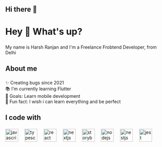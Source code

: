 ## Hi there 👋
<h1 align="left">Hey 👋 What's up?</h1>

###

<p align="left">My name is Harsh Ranjan and I'm a Freelance Frobtend Developer, from Delhi</p>

###

<h2 align="left">About me</h2>

###

<p align="left">✨ Creating bugs since 2021<br>📚 I'm currently learning Flutter<br>🎯 Goals: Learn mobile development<br>🎲 Fun fact: I wish i can learn everything and be perfect</p>

###

<h2 align="left">I code with</h2>

###

<div align="left">
  <img src="https://cdn.jsdelivr.net/gh/devicons/devicon/icons/javascript/javascript-original.svg" height="40" alt="javascript logo"  />
  <img width="12" />
  <img src="https://cdn.jsdelivr.net/gh/devicons/devicon/icons/typescript/typescript-original.svg" height="40" alt="typescript logo"  />
  <img width="12" />
  <img src="https://cdn.jsdelivr.net/gh/devicons/devicon/icons/react/react-original.svg" height="40" alt="react logo"  />
  <img width="12" />
  <img src="https://cdn.jsdelivr.net/gh/devicons/devicon/icons/nextjs/nextjs-original.svg" height="40" alt="nextjs logo"  />
  <img width="12" />
  <img src="https://firebase.google.com/brand-guidelines" height="40" alt="storybook logo"  />
  <img width="12" />
  <img src="https://cdn.jsdelivr.net/gh/devicons/devicon/icons/nodejs/nodejs-original.svg" height="40" alt="nodejs logo"  />
  <img width="12" />
  <img src="https://www.google.com/url?sa=i&url=https%3A%2F%2Fen.wikipedia.org%2Fwiki%2FJava_%2528programming_language%2529&psig=AOvVaw0nX91hi3p7WR4mv6vqVjFh&ust=1753285549159000&source=images&cd=vfe&opi=89978449&ved=0CBUQjRxqFwoTCOCW6-Tn0I4DFQAAAAAdAAAAABAE" height="40" alt="nestjs logo"  />
  <img width="12" />
  <img src="https://yt3.googleusercontent.com/ytc/AIdro_nqx_sCd8ZIeIcodS0sfeMKJ8rVTslmQHUe_udwGNH2Pg=s900-c-k-c0x00ffffff-no-rj" height="40" alt="jest logo"  />
</div>

###
